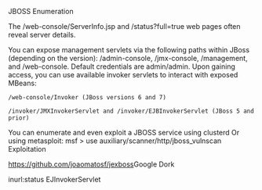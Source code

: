 JBOSS
Enumeration

The /web-console/ServerInfo.jsp and /status?full=true web pages often reveal server details.

You can expose management servlets via the following paths within JBoss (depending on the version): /admin-console, /jmx-console, /management, and /web-console. Default credentials are admin/admin. Upon gaining access, you can use available invoker servlets to interact with exposed MBeans:

    /web-console/Invoker (JBoss versions 6 and 7)

    /invoker/JMXInvokerServlet and /invoker/EJBInvokerServlet (JBoss 5 and prior)

You can enumerate and even exploit a JBOSS service using clusterd
Or using metasploit: 
msf > use auxiliary/scanner/http/jboss_vulnscan
Exploitation

​https://github.com/joaomatosf/jexboss​
Google Dork

inurl:status EJInvokerServlet
